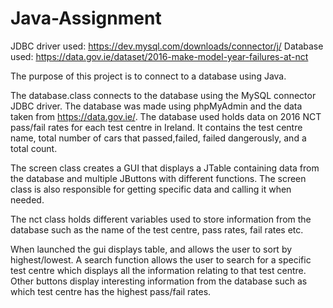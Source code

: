 # Java-Assignment
JDBC driver used: https://dev.mysql.com/downloads/connector/j/
Database used: https://data.gov.ie/dataset/2016-make-model-year-failures-at-nct

The purpose of this project is to connect to a database using Java. 

The database.class connects to the database using the MySQL connector JDBC driver. The database was made using phpMyAdmin and the data taken from https://data.gov.ie/. The database used holds data on 2016 NCT pass/fail rates for each test centre in Ireland. It contains the test centre name, total number of cars that passed,failed, failed dangerously, and a total count.

The screen class creates a GUI that displays a JTable containing data from the database and multiple JButtons with different functions. The screen class is also responsible for getting specific data and calling it when needed. 

The nct class holds different variables used to store information from the database such as the name of the test centre, pass rates, fail rates etc. 

When launched the gui displays table, and allows the user to sort by highest/lowest. A search function allows the user to search for a specific test centre which displays all the information relating to that test centre. Other buttons display interesting information from the database such as which test centre has the highest pass/fail rates.
